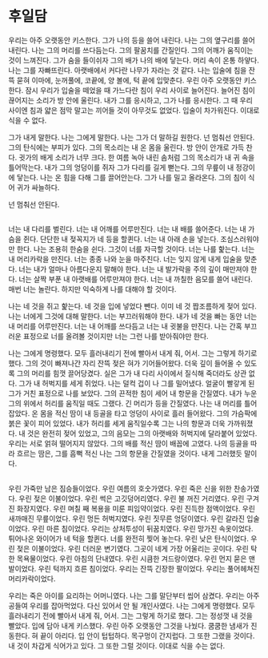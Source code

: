 # 후일담

우리는 아주 오랫동안 키스한다. 그가 나의 등을 쓸어 내린다. 나는 그의 옆구리를 쓸어 내린다. 나는 그의 머리를 쓰다듬는다. 그의 팔꿈치를 간질인다. 그의 어깨가 움직이는 것이 느껴진다. 그가 숨을 들이쉬자 그의 배가 나의 배에 닿는다. 머리 속이 온통 하얗다. 나는 그를 자빠뜨린다. 아랫배에서 커다란 나무가 자라는 것 같다. 나는 입술에 침을 잔뜩 묻혀 이마에, 눈꺼풀에, 코끝에, 양 볼에, 턱 끝에 입맞춘다. 우린 아주 오랫동안 키스한다. 잠시 우리가 입술을 떼었을 때 가느다란 침이 우리 사이로 늘어진다. 늘어진 침이 끊어지는 소리가 방 안에 울린다. 내가 그를 응시하고, 그가 나를 응시한다. 그 때 우리 사이엔 침과 얇은 점막 말고는 끼어들 것이 아무것도 없었다. 입술이 차가워진다. 이대로 식을 수 없다.

그가 내게 말한다. 나는 그에게 말한다. 나는 그가 더 말하길 원한다. 넌 멈춰선 안된다. 그의 탄식에는 부피가 있다. 그의 목소리는 내 온 몸을 울린다. 방 안이 안개로 가득 찬다. 귓가의 배게 소리가 너무 크다. 한 여름 녹아 내린 솜처럼 그의 목소리가 내 귀 속을 틀어막는다. 내가 그의 엉덩이를 쥐자 그가 다리를 길게 뻗는다. 그의 무릎이 내 정강이에 닿는다. 나는 온 힘을 다해 그를 끌어안는다. 그가 나를 밀고 올라온다. 그의 침이 식어 귀가 싸늘하다.

넌 멈춰선 안된다.

##  

너는 내 다리를 벌린다. 너는 내 어깨를 어루만진다. 너는 내 배를 쓸어준다. 너는 내 가슴을 쥔다. 단단한 내 젖꼭지가 네 등을 할퀸다. 너는 내 아래 손을 넣는다. 조심스러워야만 한다. 나는 조용히 한숨을 쉰다. 그것이 너를 자극할 것이다. 너는 나를 핥는다. 너는 내 머리카락을 만진다. 너는 종종 나와 눈을 마주친다. 너는 잊지 않게 내게 입술을 맞춘다. 너는 내가 얼마나 아름다운지 말해야 한다. 너는 내 발가락을 주의 깊이 매만져야 한다. 너는 살짝 부푼 내 아랫배를 어루만져야 한다. 너는 내 까칠한 음모를 쓸어 내린다. 매번 너는 놀란다. 하지만 익숙하게 나를 대해야 할 것이다.

나는 네 것을 쥐고 핥는다. 네 것을 입에 넣었다 뺀다. 이미 네 것 짭조름하게 젖어 있다. 나는 너에게 그것에 대해 말한다. 너는 부끄러워해야 한다. 내가 네 것을 빠는 동안 너는 내 머리를 어루만진다. 너는 내 어깨를 쓰다듬고 너는 내 귓불을 만진다. 나는 간혹 부끄러운 표정으로 너를 올려볼 것이지만 너는 그런 나를 받아줘야만 한다.

나는 그에게 명령했다. 모두 흘러내리기 전에 빨아서 내게 줘, 어서. 그는 그렇게 하기로 했다. 그의 것이 빠져나간 자리 잔뜩 젖은 혀가 기어들어왔다. 더욱 깊이 들어올 수 있도록 그의 머리를 힘껏 끌어당겼다. 실은 그가 내 다리 사이에서 질식해 죽더라도 상관 없다. 그가 내 허벅지를 세게 쥐었다. 나는 덜컥 겁이 나 그를 밀어냈다. 얼굴이 빨갛게 된 그가 거친 표정으로 나를 보았다. 그의 끈적한 침이 세어 내 항문을 간질였다. 내가 누운 그의 위에서 허리를 움직일 때도 그랬다. 긴 머리가 등을 간질였다. 나는 내 머리를 틀어 잡았다. 온 몸을 적신 땀이 내 등골을 타고 엉덩이 사이로 흘러 들어왔다. 그의 가슴팍에 붉은 꽃이 피어 있었다. 내가 허리를 세게 움직일수록 그는 나의 항문과 더욱 가까워졌다. 내 것은 완전히 젖어 있었고, 그의 음모는 그의 아랫배와 허벅지에 달라붙어 있었다. 우리는 서로 얽혀 떨어지지 않았다. 그의 배를 적신 땀이 배꼽에 고였다. 나의 등골을 따라 흐르는 땀은, 그를 흠뻑 적신 나는 그의 항문을 간질였을 것이다. 내게 그러했듯 말이다.

##  

우린 가죽만 남은 짐승들이었다. 우린 여름의 호숫가였다. 우린 죽은 신을 위한 찬송가였다. 우린 젖은 이불이었다. 우린 썩은 고깃덩어리였다. 우린 불 꺼진 거리였다. 우린 구겨진 화장지였다. 우린 며칠 째 복용을 미룬 피임약이었다. 우린 진득한 점액이었다. 우린 새까매진 무릎이었다. 우린 멍든 허벅지였다. 우린 짓무른 엉덩이였다. 우린 갈라진 입술이었다. 우린 마른 침이었다. 우리는 상처투성이 뒤꿈치였다. 우린 망가진 속옷이었다. 튀어나온 와이어가 네 턱을 할퀸다. 너를 완전히 찢어 놓는다. 우린 낮은 탄식이었다. 우린 젖은 이불이었다. 우린 더러운 변기였다. 그곳이 네게 가장 어울리는 곳이다. 우린 탁한 목욕물이었다. 우린 아침의 단내였다. 우린 시큼한 겨드랑이였다. 우린 먼지 묻은 맨발이었다. 우린 턱까지 흐른 침이었다. 우리는 잔뜩 긴장한 팔이었다. 우리는 풀어헤쳐진 머리카락이었다.

우리는 죽은 아이를 요리하는 어머니였다. 나는 그를 말단부터 씹어 삼켰다. 우리는 아주 공들여 우리를 잡아먹었다. 다신 있어서 안 될 개인사였다. 나는 그에게 명령했다. 모두 흘러내리기 전에 빨아서 내게 줘, 어서. 그는 그렇게 하기로 했다. 그는 정성껏 내 것을 빨았다. 입에 담아 내게 키스했다. 우린 아주 오랫동안 그것을 나눴다. 쿰쿰한 냄새가 진동한다. 혀 끝이 아리다. 입 안이 텁텁하다. 목구멍이 간지럽다. 그 또한 그랬을 것이다. 내 것이 차갑게 식어가고 있다. 그 또한 그럴 것이다. 이대로 식을 수는 없다.
